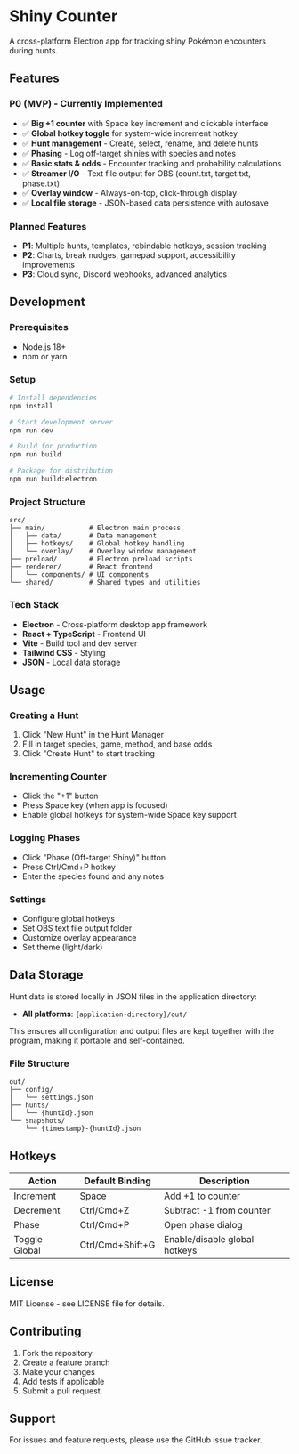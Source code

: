 # Shiny Counter

A cross-platform Electron app for tracking shiny Pokémon encounters during hunts.

## Features

### P0 (MVP) - Currently Implemented
- ✅ **Big +1 counter** with Space key increment and clickable interface
- ✅ **Global hotkey toggle** for system-wide increment hotkey
- ✅ **Hunt management** - Create, select, rename, and delete hunts
- ✅ **Phasing** - Log off-target shinies with species and notes
- ✅ **Basic stats & odds** - Encounter tracking and probability calculations
- ✅ **Streamer I/O** - Text file output for OBS (count.txt, target.txt, phase.txt)
- ✅ **Overlay window** - Always-on-top, click-through display
- ✅ **Local file storage** - JSON-based data persistence with autosave

### Planned Features
- **P1**: Multiple hunts, templates, rebindable hotkeys, session tracking
- **P2**: Charts, break nudges, gamepad support, accessibility improvements
- **P3**: Cloud sync, Discord webhooks, advanced analytics

## Development

### Prerequisites
- Node.js 18+ 
- npm or yarn

### Setup
```bash
# Install dependencies
npm install

# Start development server
npm run dev

# Build for production
npm run build

# Package for distribution
npm run build:electron
```

### Project Structure
```
src/
├── main/           # Electron main process
│   ├── data/       # Data management
│   ├── hotkeys/    # Global hotkey handling
│   └── overlay/    # Overlay window management
├── preload/        # Electron preload scripts
├── renderer/       # React frontend
│   └── components/ # UI components
└── shared/         # Shared types and utilities
```

### Tech Stack
- **Electron** - Cross-platform desktop app framework
- **React + TypeScript** - Frontend UI
- **Vite** - Build tool and dev server
- **Tailwind CSS** - Styling
- **JSON** - Local data storage

## Usage

### Creating a Hunt
1. Click "New Hunt" in the Hunt Manager
2. Fill in target species, game, method, and base odds
3. Click "Create Hunt" to start tracking

### Incrementing Counter
- Click the "+1" button
- Press Space key (when app is focused)
- Enable global hotkeys for system-wide Space key support

### Logging Phases
- Click "Phase (Off-target Shiny)" button
- Press Ctrl/Cmd+P hotkey
- Enter the species found and any notes

### Settings
- Configure global hotkeys
- Set OBS text file output folder
- Customize overlay appearance
- Set theme (light/dark)

## Data Storage

Hunt data is stored locally in JSON files in the application directory:
- **All platforms**: `{application-directory}/out/`

This ensures all configuration and output files are kept together with the program, making it portable and self-contained.

### File Structure
```
out/
├── config/
│   └── settings.json
├── hunts/
│   └── {huntId}.json
└── snapshots/
    └── {timestamp}-{huntId}.json
```

## Hotkeys

| Action | Default Binding | Description |
|--------|----------------|-------------|
| Increment | Space | Add +1 to counter |
| Decrement | Ctrl/Cmd+Z | Subtract -1 from counter |
| Phase | Ctrl/Cmd+P | Open phase dialog |
| Toggle Global | Ctrl/Cmd+Shift+G | Enable/disable global hotkeys |

## License

MIT License - see LICENSE file for details.

## Contributing

1. Fork the repository
2. Create a feature branch
3. Make your changes
4. Add tests if applicable
5. Submit a pull request

## Support

For issues and feature requests, please use the GitHub issue tracker.